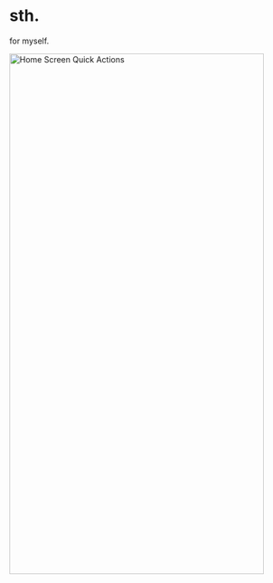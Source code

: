 # sth.

for myself.


<img width="450" height="920" alt="Home Screen Quick Actions" src="https://github.com/user-attachments/assets/9d3fa0ff-a672-4b3f-83e8-39b7d78c9612" />
